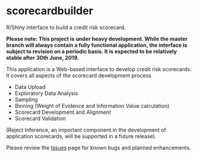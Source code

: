 # scorecardbuilder

R/Shiny interface to build a credit risk scorecard.

**Please note: This project is under heavy development. While the master branch will always contain a fully functional application, the interface is subject to revision on a periodic basis. It is expected to be relatively stable after 30th June, 2019.**

This application is a Web-based interface to develop credit risk scorecards. It covers all aspects of the scorecard development process

* Data Upload
* Exploratory Data Analysis
* Sampling
* Binning (Weight of Evidence and Information Value calculation)
* Scorecard Development and Alignment
* Scorecard Validation

(Reject Inference, an important component in the development of application scorecards, will be supported in a future release).

Please review the [Issues](https://github.com/radmuzom/scorecardbuilder/issues) page for known bugs and planned enhancements.
